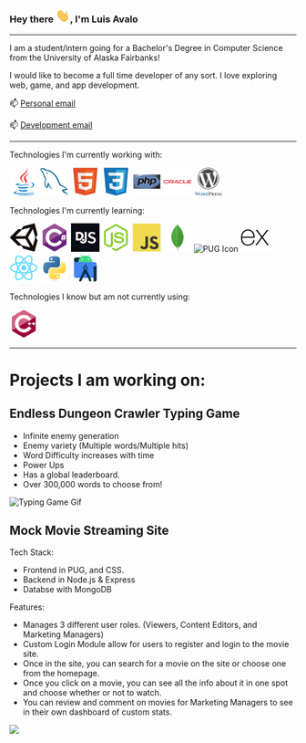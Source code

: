 ### Hey there <img src="https://raw.githubusercontent.com/ptprashanttripathi/ptprashanttripathi/master/hi.gif" width="25px">, I'm Luis Avalo

---

I am a student/intern going for a Bachelor's Degree in Computer Science from the University of Alaska Fairbanks!

I would like to become a full time developer of any sort. I love exploring web, game, and app development. 

📫 <a href="mailto:luisavalo2298@gmail.com">Personal email</a>

📫 <a href="mailto:lavaloprogramming@gmail.com">Development email</a>

---

Technologies I'm currently working with:

<img src="https://github.com/devicons/devicon/blob/master/icons/java/java-original.svg" title="Java" alt="Java Icon" width="50px" height="50px"/> <img src="https://github.com/devicons/devicon/blob/master/icons/mysql/mysql-original.svg" title="MySQL" alt="MySQL Icon" width="50px" height="50px"/> <img src="https://github.com/devicons/devicon/blob/master/icons/html5/html5-original.svg" title="HTML5" alt="HTML5 Icon" width="50px" height="50px"/> <img src="https://github.com/devicons/devicon/blob/master/icons/css3/css3-original.svg" title="CSS3" alt="CSS3 Icon" width="50px" height="50px"/> <img src="https://github.com/devicons/devicon/blob/master/icons/php/php-original.svg" title="PHP" alt="PHP Icon" width="50px" height="50px"/> <img src="https://github.com/devicons/devicon/blob/master/icons/oracle/oracle-original.svg" title="Oracle" alt="Oracle Icon" width="50px" height="50px"/> <img src="https://github.com/devicons/devicon/blob/master/icons/wordpress/wordpress-original.svg" title="Wordpress" alt="Wordpress Icon" width="50px" height="50px"/>

Technologies I'm currently learning:

<img src="https://github.com/devicons/devicon/blob/master/icons/unity/unity-original.svg" title="Unity" alt="Unity Icon" width="50px" height="50px"/> <img src="https://github.com/devicons/devicon/blob/master/icons/csharp/csharp-original.svg" title="C#" alt="C# Icon" width="50px" height="50px"/> <img src="https://github.com/devicons/devicon/blob/master/icons/discordjs/discordjs-original.svg" title="DiscordJS" alt="DiscordJS Icon" width="50px" height="50px"/> <img src="https://github.com/devicons/devicon/blob/master/icons/nodejs/nodejs-original.svg" title="NodeJS" alt="NodeJS Icon" width="50px" height="50px"/> <img src="https://github.com/devicons/devicon/blob/master/icons/javascript/javascript-original.svg" title="Javascript" alt="Javascript Icon" width="50px" height="50px"/> <img src="https://github.com/devicons/devicon/blob/master/icons/mongodb/mongodb-original.svg" title="MongoDB" alt="MongoDB Icon" width="50px" height="50px"/> <img src="https://cdn.freebiesupply.com/logos/large/2x/pug-logo-svg-vector.svg" title="PUG Template Engine" alt="PUG Icon" width="50px" height="50px"/> <img src="https://github.com/devicons/devicon/blob/master/icons/express/express-original.svg" title="Express" alt="Express Icon" width="50px" height="50px"/> <img src="https://github.com/devicons/devicon/blob/master/icons/react/react-original.svg" title="React" alt="React Icon" width="50px" height="50px"/> <img src="https://github.com/devicons/devicon/blob/master/icons/python/python-original.svg" title="Python" alt="Python Icon" width="50px" height="50px"/>
<img src="https://github.com/devicons/devicon/blob/master/icons/androidstudio/androidstudio-original.svg" title="Android Studio" alt="Android Studio Icon" width="50px" height="50px"/>

Technologies I know but am not currently using:

<img src="https://github.com/devicons/devicon/blob/master/icons/cplusplus/cplusplus-original.svg" title="C++" alt="C++ Icon" width="50px" height="50px"/>

---

# Projects I am working on:

## Endless Dungeon Crawler Typing Game
* Infinite enemy generation
* Enemy variety (Multiple words/Multiple hits)
* Word Difficulty increases with time
* Power Ups
* Has a global leaderboard.
* Over 300,000 words to choose from!

<img src="https://camo.githubusercontent.com/c6c3b762a2bf5d37870e977e85df2560fbd27962ce3f7928739d734a968e9551/68747470733a2f2f696d6775722e636f6d2f724d43777266422e676966" title="Typing Game Gif" alt="Typing Game Gif" width="500px" height="300px"/>

## Mock Movie Streaming Site
Tech Stack: 
* Frontend in PUG, and CSS.
* Backend in Node.js & Express
* Databse with MongoDB

Features:
* Manages 3 different user roles. (Viewers, Content Editors, and Marketing Managers)
* Custom Login Module allow for users to register and login to the movie site.
* Once in the site, you can search for a movie on the site or choose one from the homepage.
* Once you click on a movie, you can see all the info about it in one spot and choose whether or not to watch.
* You can review and comment on movies for Marketing Managers to see in their own dashboard of custom stats.

![](CS372ProjectMainPage.gif)

<!--
**lavalo98/lavalo98** is a ✨ _special_ ✨ repository because its `README.md` (this file) appears on your GitHub profile.

Here are some ideas to get you started:

- 🔭 I’m currently working on ...
- 🌱 I’m currently learning ...
- 👯 I’m looking to collaborate on ...
- 🤔 I’m looking for help with ...
- 💬 Ask me about ...
- 📫 How to reach me: ...
- 😄 Pronouns: ...
- ⚡ Fun fact: ...
-->
